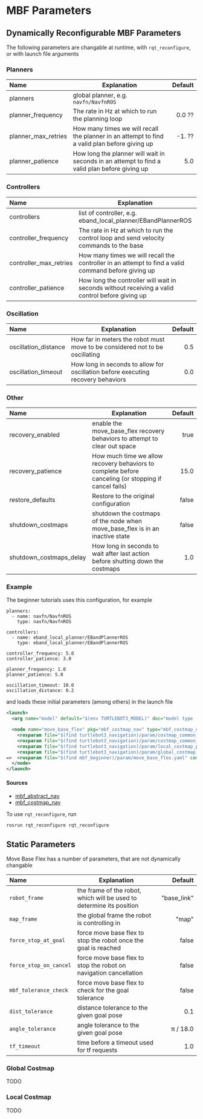 # MBF Parameters

## Dynamically Reconfigurable MBF Parameters

The following parameters are changable at runtime, with `rqt_reconfigure`, or with launch file arguments

### Planners

| **Name** | **Explanation** | **Default** |
| :-- | --- | --: |
| planners | global planner, e.g. `navfn/NavfnROS` | |
| planner_frequency | The rate in Hz at which to run the planning loop |  0.0 ?? |
| planner_max_retries | How many times we will recall the planner in an attempt to find a valid plan before giving up |  -1. ?? |
| planner_patience | How long the planner will wait in seconds in an attempt to find a valid plan before giving up |  5.0 |

### Controllers

| **Name** | **Explanation** | **Default** |
| :-- | --- | --: |
| controllers | list of controller, e.g. eband_local_planner/EBandPlannerROS | |
| controller_frequency | The rate in Hz at which to run the control loop and send velocity commands to the base | 20.0 |
| controller_max_retries | How many times we will recall the controller in an attempt to find a valid command before giving up | -1 |
| controller_patience | How long the controller will wait in seconds without receiving a valid control before giving up | 5.0 |

### Oscillation

| **Name** | **Explanation** | **Default** |
| :-- | --- | --: |
| oscillation_distance | How far in meters the robot must move to be considered not to be oscillating |  0.5 |
| oscillation_timeout | How long in seconds to allow for oscillation before executing recovery behaviors |  0.0 |

### Other

| **Name** | **Explanation** | **Default** |
| :-- | --- | --: |
| recovery_enabled | enable the move_base_flex recovery behaviors to attempt to clear out space |  true |
| recovery_patience | How much time we allow recovery behaviors to complete before canceling (or stopping if cancel fails) |  15.0 |
| restore_defaults | Restore to the original configuration |  false |
| shutdown_costmaps | shutdown the costmaps of the node when move_base_flex is in an inactive state |  false |
| shutdown_costmaps_delay | How long in seconds to wait after last action before shutting down the costmaps |  1.0 |


### Example

The beginner tutorials uses this configuration, for example

```
planners:
  - name: navfn/NavfnROS
    type: navfn/NavfnROS

controllers:
  - name: eband_local_planner/EBandPlannerROS
    type: eband_local_planner/EBandPlannerROS

controller_frequency: 5.0
controller_patience: 3.0

planner_frequency: 1.0
planner_patience: 5.0

oscillation_timeout: 10.0
oscillation_distance: 0.2
```

and loads these initial parameters (among others) in the launch file

```xml
<launch>
  <arg name="model" default="$(env TURTLEBOT3_MODEL)" doc="model type [burger, waffle, waffle_pi]"/>

  <node name="move_base_flex" pkg="mbf_costmap_nav" type="mbf_costmap_nav" required="true" output="screen" clear_params="true">
    <rosparam file="$(find turtlebot3_navigation)/param/costmap_common_params_$(arg model).yaml" command="load" ns="global_costmap" />
    <rosparam file="$(find turtlebot3_navigation)/param/costmap_common_params_$(arg model).yaml" command="load" ns="local_costmap" />
    <rosparam file="$(find turtlebot3_navigation)/param/local_costmap_params.yaml" command="load" />
    <rosparam file="$(find turtlebot3_navigation)/param/global_costmap_params.yaml" command="load" />
=>  <rosparam file="$(find mbf_beginner)/param/move_base_flex.yaml" command="load"/>
  </node>
</launch>
```

#### Sources

* [mbf_abstract_nav](https://github.com/magazino/move_base_flex/blob/596ed881bfcbd847e9d296c6d38e4d3fa3b74a4d/mbf_abstract_nav/src/mbf_abstract_nav/__init__.py)
* [mbf_costmap_nav](https://github.com/magazino/move_base_flex/blob/596ed881bfcbd847e9d296c6d38e4d3fa3b74a4d/mbf_costmap_nav/cfg/MoveBaseFlex.cfg) 

To use `rqt_reconfigure`, run

```bash
rosrun rqt_reconfigure rqt_reconfigure
```

## Static Parameters

Move Base Flex has a number of parameters, that are not dynamically changable

| **Name** | **Explanation** | **Default** |
| :-- | --- | --: |
`robot_frame` | the frame of the robot, which will be used to determine its position | "base_link" |
`map_frame` | the global frame the robot is controlling in | "map" |
`force_stop_at_goal` | force move base flex to stop the robot once the goal is reached | false |
`force_stop_on_cancel` | force move base flex to stop the robot on navigation cancellation | false |
`mbf_tolerance_check` | force move base flex to check for the goal tolerance| false |
`dist_tolerance` | distance tolerance to the given goal pose | 0.1 |
`angle_tolerance` | angle tolerance to the given goal pose | π / 18.0 |
`tf_timeout` | time before a timeout used for tf requests | 1.0 |

### Global Costmap

TODO

### Local Costmap

TODO